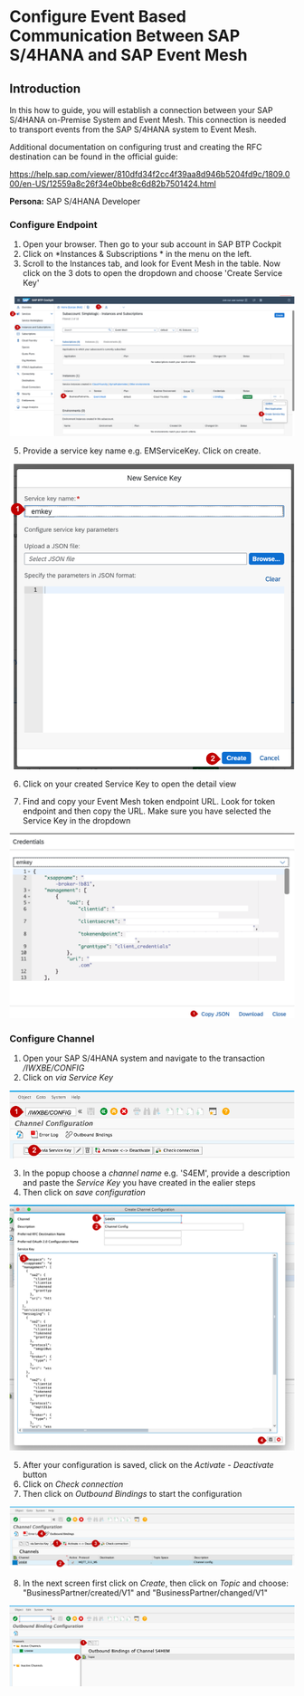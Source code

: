 # Configure Event Based Communication Between SAP S/4HANA and SAP Event Mesh
## Introduction

In this how to guide, you will establish a connection between your SAP S/4HANA on-Premise System and Event Mesh. This connection is needed to transport events from the SAP S/4HANA system to Event Mesh. 

Additional documentation on configuring trust and creating the RFC destination can be found in the official guide:
 
https://help.sap.com/viewer/810dfd34f2cc4f39aa8d946b5204fd9c/1809.000/en-US/12559a8c26f34e0bbe8c6d82b7501424.html

**Persona:** SAP S/4HANA Developer

### Configure Endpoint

1. Open your browser. Then go to your sub account in SAP BTP Cockpit 
2. Click on *Instances & Subscriptions * in the menu on the left.
3. Scroll to the Instances tab, and look for Event Mesh in the table. Now click on the 3 dots to open the dropdown and choose 'Create Service Key'

 ![Open Event Mesh Instance](./images/EventBased1.png)
 
5. Provide a service key name e.g. EMServiceKey. Click on create.

 ![Create key](./images/EventBased2.png)
 
6.  Click on your created Service Key to open the detail view
  
7. Find and copy your Event Mesh token endpoint URL. Look for token endpoint and then copy the URL. Make sure you have selected the Service Key in the dropdown

 ![Token Endpoint](./images/EventBased3.png)
 
 ### Configure Channel
 
 1. Open your SAP S/4HANA system and navigate to the transaction */IWXBE/CONFIG*
 2. Click on *via Service Key*
 
 ![Configure Channel](./images/EventBased4.png)
 
 3. In the popup choose a *channel name* e.g. 'S4EM', provide a description and paste the *Service Key* you have created in the ealier steps
 4. Then click on *save configuration*

  ![Create configuration](./images/EventBased5.png)
  
 5. After your configuration is saved, click on the *Activate - Deactivate* button
 6. Click on *Check connection*
 7. Then click on *Outbound Bindings* to start the configuration
 
  ![Check Connection](./images/EventBased6.png)
  
 8. In the next screen first click on *Create*, then click on *Topic* and choose: "BusinessPartner/created/V1" and
"BusinessPartner/changed/V1"
 
 ![Create Outbound Bindings](./images/EventBased7.png)
